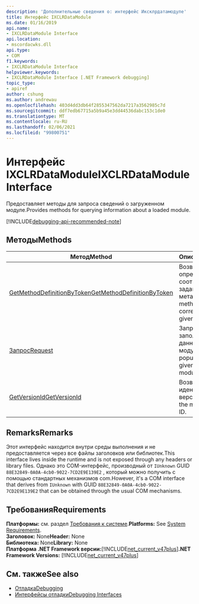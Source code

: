 ```yaml
---
description: 'Дополнительные сведения о: интерфейс Иксклрдатамодуле'
title: Интерфейс IXCLRDataModule
ms.date: 01/16/2019
api.name:
- IXCLRDataModule Interface
api.location:
- mscordacwks.dll
api.type:
- COM
f1.keywords:
- IXCLRDataModule Interface
helpviewer.keywords:
- IXCLRDataModule Interface [.NET Framework debugging]
topic_type:
- apiref
author: cshung
ms.author: andrewau
ms.openlocfilehash: 403d4dd3db64f2855347562da7217a3562985c7d
ms.sourcegitcommit: ddf7edb67715a5b9a45e3dd44536dabc153c1de0
ms.translationtype: MT
ms.contentlocale: ru-RU
ms.lasthandoff: 02/06/2021
ms.locfileid: "99800751"
---
```

# <a name="ixclrdatamodule-interface"></a><span data-ttu-id="66a87-103">Интерфейс IXCLRDataModule</span><span class="sxs-lookup"><span data-stu-id="66a87-103">IXCLRDataModule Interface</span></span>

<span data-ttu-id="66a87-104">Предоставляет методы для запроса сведений о загруженном модуле.</span><span class="sxs-lookup"><span data-stu-id="66a87-104">Provides methods for querying information about a loaded module.</span></span>

[!INCLUDE[debugging-api-recommended-note](../../../../includes/debugging-api-recommended-note.md)]

## <a name="methods"></a><span data-ttu-id="66a87-105">Методы</span><span class="sxs-lookup"><span data-stu-id="66a87-105">Methods</span></span>

| <span data-ttu-id="66a87-106">Метод</span><span class="sxs-lookup"><span data-stu-id="66a87-106">Method</span></span>                                                                                                                                | <span data-ttu-id="66a87-107">Описание</span><span class="sxs-lookup"><span data-stu-id="66a87-107">Description</span></span>                                                         |
| ------------------------------------------------------------------------------------------------------------------------------------- | ------------------------------------------------------------------- |
| [<span data-ttu-id="66a87-108">GetMethodDefinitionByToken</span><span class="sxs-lookup"><span data-stu-id="66a87-108">GetMethodDefinitionByToken</span></span>](ixclrdatamodule-getmethoddefinitionbytoken-method.md) | <span data-ttu-id="66a87-109">Возвращает определение метода, соответствующее заданному маркеру метаданных.</span><span class="sxs-lookup"><span data-stu-id="66a87-109">Gets the method definition corresponding to a given metadata token.</span></span> |
| [<span data-ttu-id="66a87-110">Запрос</span><span class="sxs-lookup"><span data-stu-id="66a87-110">Request</span></span>](ixclrdatamodule-request-method.md)                                       | <span data-ttu-id="66a87-111">Запросы на заполнение буфера данными модуля.</span><span class="sxs-lookup"><span data-stu-id="66a87-111">Requests to populate the buffer given with the module's data.</span></span>       |
| [<span data-ttu-id="66a87-112">GetVersionId</span><span class="sxs-lookup"><span data-stu-id="66a87-112">GetVersionId</span></span>](ixclrdatamodule-getversionid-method.md)                             | <span data-ttu-id="66a87-113">Возвращает идентификатор версии модуля.</span><span class="sxs-lookup"><span data-stu-id="66a87-113">Gets the module's version ID.</span></span>                                       |

## <a name="remarks"></a><span data-ttu-id="66a87-114">Remarks</span><span class="sxs-lookup"><span data-stu-id="66a87-114">Remarks</span></span>

<span data-ttu-id="66a87-115">Этот интерфейс находится внутри среды выполнения и не предоставляется через все файлы заголовков или библиотек.</span><span class="sxs-lookup"><span data-stu-id="66a87-115">This interface lives inside the runtime and is not exposed through any headers or library files.</span></span> <span data-ttu-id="66a87-116">Однако это COM-интерфейс, производный от `IUnknown` GUID `88E32849-0A0A-4cb0-9022-7CD2E9E139E2` , который можно получить с помощью стандартных механизмов com.</span><span class="sxs-lookup"><span data-stu-id="66a87-116">However, it's a COM interface that derives from `IUnknown` with GUID `88E32849-0A0A-4cb0-9022-7CD2E9E139E2` that can be obtained through the usual COM mechanisms.</span></span>

## <a name="requirements"></a><span data-ttu-id="66a87-117">Требования</span><span class="sxs-lookup"><span data-stu-id="66a87-117">Requirements</span></span>

<span data-ttu-id="66a87-118">**Платформы:** см. раздел [Требования к системе](../../get-started/system-requirements.md).</span><span class="sxs-lookup"><span data-stu-id="66a87-118">**Platforms:** See [System Requirements](../../get-started/system-requirements.md).</span></span>  
<span data-ttu-id="66a87-119">**Заголовок:** None</span><span class="sxs-lookup"><span data-stu-id="66a87-119">**Header:** None</span></span>  
<span data-ttu-id="66a87-120">**Библиотека:** None</span><span class="sxs-lookup"><span data-stu-id="66a87-120">**Library:** None</span></span>  
<span data-ttu-id="66a87-121">**Платформа .NET Framework версии:**[!INCLUDE[net_current_v47plus](../../../../includes/net-current-v47plus.md)]</span><span class="sxs-lookup"><span data-stu-id="66a87-121">**.NET Framework Versions:** [!INCLUDE[net_current_v47plus](../../../../includes/net-current-v47plus.md)]</span></span>  

## <a name="see-also"></a><span data-ttu-id="66a87-122">См. также</span><span class="sxs-lookup"><span data-stu-id="66a87-122">See also</span></span>

- [<span data-ttu-id="66a87-123">Отладка</span><span class="sxs-lookup"><span data-stu-id="66a87-123">Debugging</span></span>](index.md)
- [<span data-ttu-id="66a87-124">Интерфейсы отладки</span><span class="sxs-lookup"><span data-stu-id="66a87-124">Debugging Interfaces</span></span>](debugging-interfaces.md)

